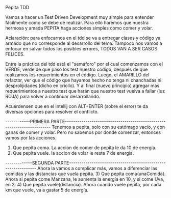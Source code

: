Pepita TDD

Vamos a hacer un Test Driven Development muy simple para entender fácilmente como se debe de realizar.
Para ello haremos que nuestra hermosa y amada PEPITA haga acciones simples como comer y volar.

Aclaración: para enfocarnos en el tdd se va a entregar clases y código ya armado que no corresponde al desarrollo
del tema. Tampoco nos vamos a enfocar en salvar todos los posibles errores, TODOS VAN A SER CASOS FELICES.

Entre la práctica del tdd está el "semáforo" por el cual comenzamos con el VERDE, verde de que paso los test nuestro
código, después de que realizamos los requerimientos en el código.
Luego, el AMARILLO del refactor, ver que el código que hayamos hecho no tenga ni chanchadas ni 
desprolijidades (dicho en criollo).
Y al final (nuevo principio) agregar más requerimientos a nuestro test que harán que nuestro test vuelva a fallar
(luz ROJA) para volver a continuar desarrollando.

Acuérdensen que en el Intellij con ALT+ENTER (sobre el error) te da diversas opciones para resolver el conflicto.

------------PRIMERA PARTE-----------------------------------------------------------------------
Tenemos a pepita, solo con su estómago vacío, y con ganas de comer y volar.
Pero no sabemos por donde comenzar, entonces vamos por las acciones.
1) Que pepita coma. La accion de comer de pepita le da 10 de energía.
2) Que pepita vuele. la accion de volar le reste 7 de energía.

-------------SEGUNDA PARTE--------------------------------------------------------------
Ahora la vamos a complicar más, vamos a diferenciar las comidas y las distancias que vuela pepita.
3) Que pepita coma(unaComida). Ahora si pepita come Manzana, le aumenta la energía en 10, y si come Uva, en 2.
4) Que pepita vuele(distancia). Ahora cuando vuele pepita, por cada km que vuele, va a gastar 5 de energía.

